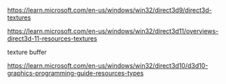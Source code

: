 https://learn.microsoft.com/en-us/windows/win32/direct3d9/direct3d-textures

https://learn.microsoft.com/en-us/windows/win32/direct3d11/overviews-direct3d-11-resources-textures


texture buffer

https://learn.microsoft.com/en-us/windows/win32/direct3d10/d3d10-graphics-programming-guide-resources-types